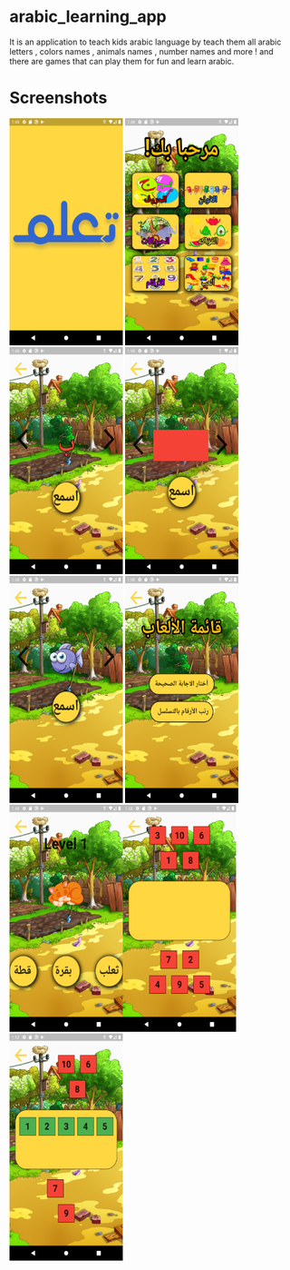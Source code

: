 # arabic_learning_app
It is an application to teach kids arabic language by teach them all arabic letters , colors names , animals names , number names and more !
and there are games that can play them for fun and learn arabic.


# Screenshots

<img src = "Screenshots/1.png" height="400" width="200"> <img src = "Screenshots/2.png" height="400" width="200"><img src = "Screenshots/3.png" height="400" width="200"> <img src = "Screenshots/4.png" height="400" width="200">
<img src = "Screenshots/5.png" height="400" width="200"> <img src = "Screenshots/6.png" height="400" width="200"><img src = "Screenshots/7.png" height="400" width="200"><img src = "Screenshots/8.png" height="400" width="200">
<img src = "Screenshots/9.png" height="400" width="200">


